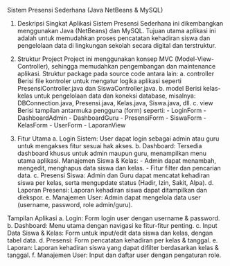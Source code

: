 Sistem Presensi Sederhana (Java NetBeans & MySQL)

1. Deskripsi Singkat
  Aplikasi Sistem Presensi Sederhana ini dikembangkan menggunakan Java (NetBeans) dan MySQL. Tujuan utama aplikasi ini adalah untuk memudahkan proses pencatatan kehadiran siswa dan pengelolaan data di lingkungan sekolah secara digital dan terstruktur.

2. Struktur Project
  Project ini menggunakan konsep MVC (Model-View-Controller), sehingga memudahkan pengembangan dan maintenance aplikasi.
Struktur package pada source code antara lain:
    a. controller
      Berisi file kontroler untuk mengatur logika aplikasi seperti PresensiController.java dan SiswaController.java.
    b. model
      Berisi kelas-kelas untuk pengelolaan data dan koneksi database, misalnya: DBConnection.java, Presensi.java, Kelas.java, Siswa.java, dll.
    c. view
      Berisi tampilan antarmuka pengguna (form) seperti:
        - LoginForm
        - DashboardAdmin
        - DashboardGuru
        - PresensiForm
        - SiswaForm
        - KelasForm
        - UserForm
        - LaporanView

3. Fitur Utama
    a. Login Sistem:
      User dapat login sebagai admin atau guru untuk mengakses fitur sesuai hak akses.
    b. Dashboard:
      Tersedia dashboard khusus untuk admin maupun guru, menampilkan menu utama aplikasi.
    Manajemen Siswa & Kelas:
        - Admin dapat menambah, mengedit, menghapus data siswa dan kelas.
        - Fitur filter dan pencarian data.
    c. Presensi Siswa:
      Admin dan Guru dapat mencatat kehadiran siswa per kelas, serta mengupdate status (Hadir, Izin, Sakit, Alpa).
    d. Laporan Presensi:
      Laporan kehadiran siswa dapat ditampilkan dan diekspor.
    e. Manajemen User:
      Admin dapat mengelola data user (username, password, role admin/guru).

Tampilan Aplikasi
    a. Login: Form login user dengan username & password.
    b. Dashboard: Menu utama dengan navigasi ke fitur-fitur penting.
    c. Input Data Siswa & Kelas: Form untuk input/edit data siswa dan kelas, dengan tabel data.
    d. Presensi: Form pencatatan kehadiran per kelas & tanggal.
    e. Laporan: Laporan kehadiran siswa yang dapat difilter berdasarkan kelas & tanggal.
    f. Manajemen User: Input dan daftar user dengan pengaturan role.
